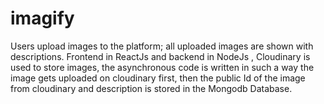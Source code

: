 # imagify
Users upload images to the platform; all
uploaded images are shown with descriptions.
Frontend in ReactJs and backend
in NodeJs , Cloudinary is used to store
images, the asynchronous code is written
in such a way the image gets uploaded on
cloudinary first, then the public Id of the
image from cloudinary and description is
stored in the Mongodb Database.
